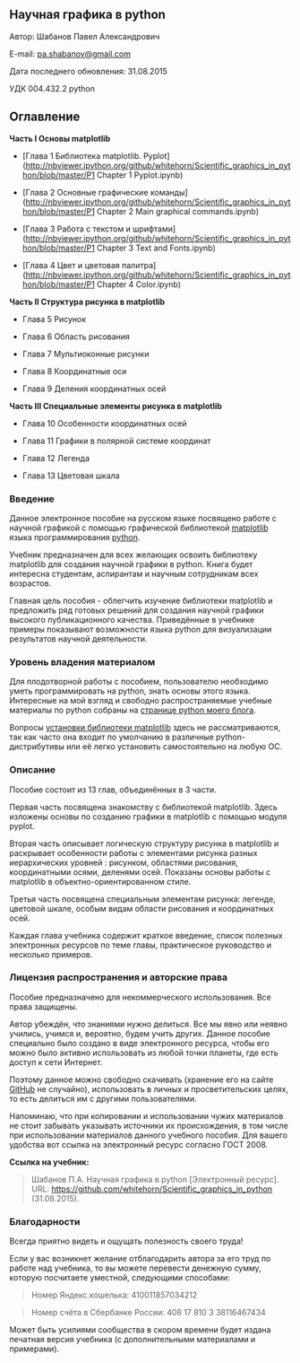 ﻿## Научная графика в python

Автор: Шабанов Павел Александрович

E-mail: pa.shabanov@gmail.com

Дата последнего обновления: 31.08.2015

УДК 004.432.2 python

## Оглавление

**Часть I Основы matplotlib**

+ [Глава 1 Библиотека matplotlib. Pyplot](http://nbviewer.ipython.org/github/whitehorn/Scientific_graphics_in_python/blob/master/P1 Chapter 1 Pyplot.ipynb)

+ [Глава 2 Основные графические команды](http://nbviewer.ipython.org/github/whitehorn/Scientific_graphics_in_python/blob/master/P1 Chapter 2 Main graphical commands.ipynb)

+ [Глава 3 Работа с текстом и шрифтами](http://nbviewer.ipython.org/github/whitehorn/Scientific_graphics_in_python/blob/master/P1 Chapter 3 Text and Fonts.ipynb)

+ [Глава 4 Цвет и цветовая палитра](http://nbviewer.ipython.org/github/whitehorn/Scientific_graphics_in_python/blob/master/P1 Chapter 4 Color.ipynb)

**Часть II Структура рисунка в matplotlib**

+ Глава 5 Рисунок

+ Глава 6 Область рисования

+ Глава 7 Мультиоконные рисунки

+ Глава 8 Координатные оси

+ Глава 9 Деления координатных осей

**Часть III Специальные элементы рисунка в matplotlib**

+ Глава 10 Особенности координатных осей

+ Глава 11 Графики в полярной системе координат 

+ Глава 12 Легенда

+ Глава 13 Цветовая шкала

### Введение

Данное электронное пособие на русском языке посвящено работе с научной графикой с помощью графической библиотекой [matplotlib](http://matplotlib.org/) языка программирования [python](https://www.python.org/).

Учебник предназначен для всех желающих освоить библиотеку matplotlib для создания научной графики в python. Книга будет интересна студентам, аспирантам и научным сотрудникам всех возрастов. 

Главная цель пособия - облегчить изучение библиотеки matplotlib и предложить ряд готовых решений для создания научной графики высокого публикационного качества. Приведённые в учебнике примеры показывают возможности языка python для визуализации результатов научной деятельности.

### Уровень владения материалом

Для плодотворной работы с пособием, пользователю необходимо уметь программировать на python, знать основы этого языка. Интересные на мой взгляд и свободно распространяемые учебные материалы по python собраны на [странице python моего блога](http://geofortran.blogspot.ru/p/blog-page.html).

Вопросы [установки библиотеки matplotlib](http://matplotlib.org/downloads.html) здесь не рассматриваются, так как часто она входит по умолчанию в различные python-дистрибутивы или её легко установить самостоятельно на любую ОС. 

### Описание 

Пособие состоит из 13 глав, объединённых в 3 части. 

Первая часть посвящена знакомству с библиотекой matplotlib. Здесь изложены основы по созданию графики в matplotlib с помощью модуля pyplot.

Вторая часть описывает логическую структуру рисунка в matplotlib и раскрывает особенности работы с элементами рисунка разных иерархических уровней : рисунком, областями рисования, координатными осями, деленями осей. Показаны основы работы с matplotlib в объектно-ориентированном стиле.

Третья часть посвящена специальным элементам рисунка: легенде, цветовой шкале, особым видам области рисования и координатных осей.

Каждая глава учебника содержит краткое введение, список полезных электронных ресурсов по теме главы, практическое руководство и несколько примеров.

### Лицензия распространения и авторские права

Пособие предназначено для некоммерческого использования. Все права защищены.

Автор убеждён, что знаниями нужно делиться. Все мы явно или неявно учились, учимся и, вероятно, будем учить других. Данное пособие специально было создано в виде электронного ресурса, чтобы его можно было активно использовать из любой точки планеты, где есть доступ к сети Интернет. 

Поэтому данное можно свободно скачивать (хранение его на сайте [GitHub](https://github.com/) не случайно), использовать в личных и просветительских целях, то есть делиться им с другими пользователями. 

Напоминаю, что при копировании и использовании чужих материалов не стоит забывать указывать источники их происхождения, в том числе при использовании материалов данного учебного пособия. Для вашего удобства вот ссылка на электронный ресурс согласно ГОСТ 2008.

**Ссылка на учебник:**

> Шабанов П.А. Научная графика в python [Электронный ресурс]. URL: https://github.com/whitehorn/Scientific_graphics_in_python (31.08.2015).

### Благодарности

Всегда приятно видеть и ощущать полезность своего труда!

Если у вас возникнет желание отблагодарить автора за его труд по работе над учебника, то вы можете перевести денежную сумму, которую посчитаете уместной, следующими способами:

> Номер Яндекс.кошелька: 410011857034212

> Номер счёта в Сбербанке России: 408 17 810 3 38116467434

Может быть усилиями сообщества в скором времени будет издана печатная версия учебника (с дополнительными материалами и примерами).